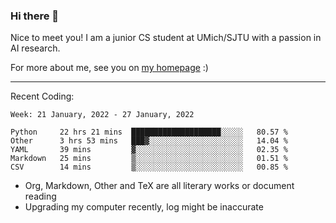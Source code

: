 ### Hi there 👋

Nice to meet you! I am a junior CS student at UMich/SJTU with a passion in AI research. 

For more about me, see you on [my homepage](https://jiayipan.me) :)

---

Recent Coding:
<!--START_SECTION:waka-->
```text
Week: 21 January, 2022 - 27 January, 2022

Python     22 hrs 21 mins  ████████████████████░░░░░   80.57 % 
Other      3 hrs 53 mins   ███▓░░░░░░░░░░░░░░░░░░░░░   14.04 % 
YAML       39 mins         ▓░░░░░░░░░░░░░░░░░░░░░░░░   02.35 % 
Markdown   25 mins         ▒░░░░░░░░░░░░░░░░░░░░░░░░   01.51 % 
CSV        14 mins         ▒░░░░░░░░░░░░░░░░░░░░░░░░   00.85 % 
```
<!--END_SECTION:waka-->
- Org, Markdown, Other and TeX are all literary works or document reading
- Upgrading my computer recently, log might be inaccurate
